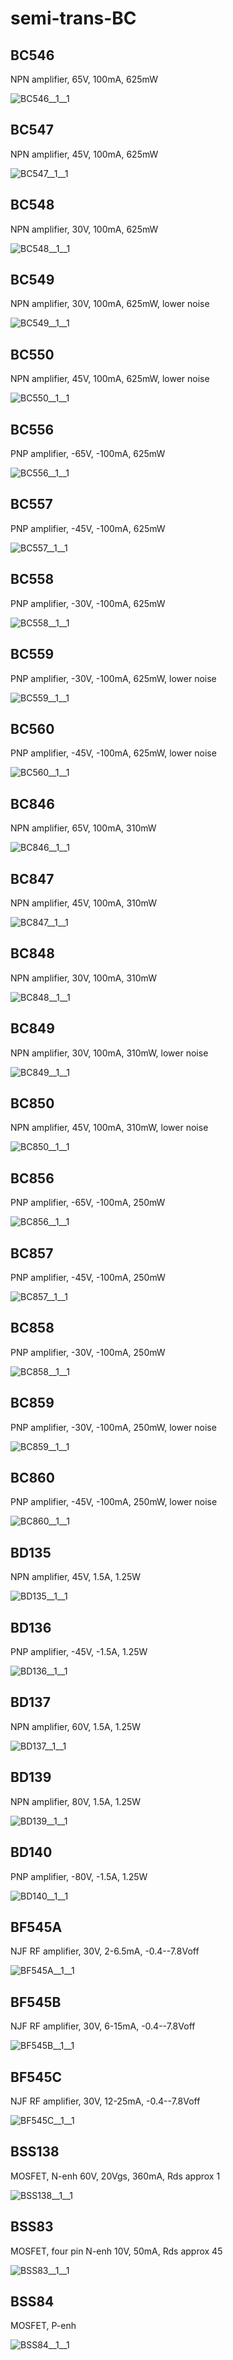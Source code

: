 # semi-trans-BC

## BC546
NPN amplifier, 65V, 100mA, 625mW

![BC546__1__1](/images/semi-trans-BC__BC546__1__1.png?raw=true) 
## BC547
NPN amplifier, 45V, 100mA, 625mW

![BC547__1__1](/images/semi-trans-BC__BC547__1__1.png?raw=true) 
## BC548
NPN amplifier, 30V, 100mA, 625mW

![BC548__1__1](/images/semi-trans-BC__BC548__1__1.png?raw=true) 
## BC549
NPN amplifier, 30V, 100mA, 625mW, lower noise

![BC549__1__1](/images/semi-trans-BC__BC549__1__1.png?raw=true) 
## BC550
NPN amplifier, 45V, 100mA, 625mW, lower noise

![BC550__1__1](/images/semi-trans-BC__BC550__1__1.png?raw=true) 
## BC556
PNP amplifier, -65V, -100mA, 625mW

![BC556__1__1](/images/semi-trans-BC__BC556__1__1.png?raw=true) 
## BC557
PNP amplifier, -45V, -100mA, 625mW

![BC557__1__1](/images/semi-trans-BC__BC557__1__1.png?raw=true) 
## BC558
PNP amplifier, -30V, -100mA, 625mW

![BC558__1__1](/images/semi-trans-BC__BC558__1__1.png?raw=true) 
## BC559
PNP amplifier, -30V, -100mA, 625mW, lower noise

![BC559__1__1](/images/semi-trans-BC__BC559__1__1.png?raw=true) 
## BC560
PNP amplifier, -45V, -100mA, 625mW, lower noise

![BC560__1__1](/images/semi-trans-BC__BC560__1__1.png?raw=true) 
## BC846
NPN amplifier, 65V, 100mA, 310mW

![BC846__1__1](/images/semi-trans-BC__BC846__1__1.png?raw=true) 
## BC847
NPN amplifier, 45V, 100mA, 310mW

![BC847__1__1](/images/semi-trans-BC__BC847__1__1.png?raw=true) 
## BC848
NPN amplifier, 30V, 100mA, 310mW

![BC848__1__1](/images/semi-trans-BC__BC848__1__1.png?raw=true) 
## BC849
NPN amplifier, 30V, 100mA, 310mW, lower noise

![BC849__1__1](/images/semi-trans-BC__BC849__1__1.png?raw=true) 
## BC850
NPN amplifier, 45V, 100mA, 310mW, lower noise

![BC850__1__1](/images/semi-trans-BC__BC850__1__1.png?raw=true) 
## BC856
PNP amplifier, -65V, -100mA, 250mW

![BC856__1__1](/images/semi-trans-BC__BC856__1__1.png?raw=true) 
## BC857
PNP amplifier, -45V, -100mA, 250mW

![BC857__1__1](/images/semi-trans-BC__BC857__1__1.png?raw=true) 
## BC858
PNP amplifier, -30V, -100mA, 250mW

![BC858__1__1](/images/semi-trans-BC__BC858__1__1.png?raw=true) 
## BC859
PNP amplifier, -30V, -100mA, 250mW, lower noise

![BC859__1__1](/images/semi-trans-BC__BC859__1__1.png?raw=true) 
## BC860
PNP amplifier, -45V, -100mA, 250mW, lower noise

![BC860__1__1](/images/semi-trans-BC__BC860__1__1.png?raw=true) 
## BD135
NPN amplifier, 45V, 1.5A, 1.25W

![BD135__1__1](/images/semi-trans-BC__BD135__1__1.png?raw=true) 
## BD136
PNP amplifier, -45V, -1.5A, 1.25W

![BD136__1__1](/images/semi-trans-BC__BD136__1__1.png?raw=true) 
## BD137
NPN amplifier, 60V, 1.5A, 1.25W

![BD137__1__1](/images/semi-trans-BC__BD137__1__1.png?raw=true) 
## BD139
NPN amplifier, 80V, 1.5A, 1.25W

![BD139__1__1](/images/semi-trans-BC__BD139__1__1.png?raw=true) 
## BD140
PNP amplifier, -80V, -1.5A, 1.25W

![BD140__1__1](/images/semi-trans-BC__BD140__1__1.png?raw=true) 
## BF545A
NJF RF amplifier, 30V, 2-6.5mA, -0.4--7.8Voff

![BF545A__1__1](/images/semi-trans-BC__BF545A__1__1.png?raw=true) 
## BF545B
NJF RF amplifier, 30V, 6-15mA, -0.4--7.8Voff

![BF545B__1__1](/images/semi-trans-BC__BF545B__1__1.png?raw=true) 
## BF545C
NJF RF amplifier, 30V, 12-25mA, -0.4--7.8Voff

![BF545C__1__1](/images/semi-trans-BC__BF545C__1__1.png?raw=true) 
## BSS138
MOSFET, N-enh 60V, 20Vgs, 360mA, Rds approx 1

![BSS138__1__1](/images/semi-trans-BC__BSS138__1__1.png?raw=true) 
## BSS83
MOSFET, four pin N-enh 10V, 50mA, Rds approx 45

![BSS83__1__1](/images/semi-trans-BC__BSS83__1__1.png?raw=true) 
## BSS84
MOSFET, P-enh

![BSS84__1__1](/images/semi-trans-BC__BSS84__1__1.png?raw=true) 
